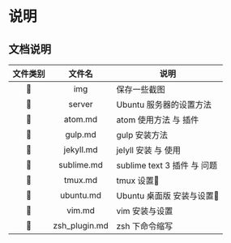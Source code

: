 # 说明

## 文档说明


| 文件类别 |文件名|说明|
|:---:|:----:|------|
| 📁 |img|保存一些截图|
| 📁 |server|Ubuntu 服务器的设置方法|
| 📄 | atom.md | atom 使用方法 与 插件 |
| 📄 | gulp.md | gulp 安装方法 |
| 📄 | jekyll.md | jelyll 安装 与 使用 |
| 📄 | sublime.md | sublime text 3 插件 与 问题 |
| 📄 | tmux.md | tmux 设置 |
| 📄 | ubuntu.md | Ubuntu 桌面版 安装与设置 |
| 📄 | vim.md | vim 安装与设置|
| 📄 | zsh_plugin.md | zsh 下命令缩写 |
